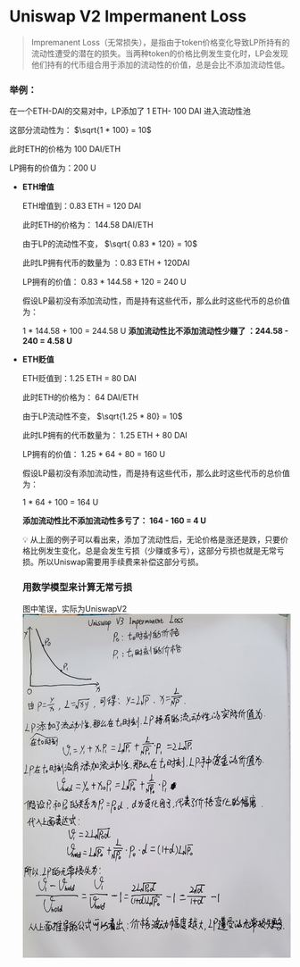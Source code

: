 # Uniswap V2 Impermanent Loss

> Impremanent Loss（无常损失），是指由于token价格变化导致LP所持有的流动性遭受的潜在的损失。当两种token的价格比例发生变化时，LP会发现他们持有的代币组合用于添加的流动性的价值，总是会比不添加流动性低。
> 

### 举例：

在一个ETH-DAI的交易对中，LP添加了 1 ETH- 100 DAI 进入流动性池

这部分流动性为：   $\sqrt{1 * 100} =  10$

此时ETH的价格为 100 DAI/ETH

LP拥有的价值为：200 U

- **ETH增值**
    
    ETH增值到：0.83 ETH = 120 DAI 
    
    此时ETH的价格为： 144.58 DAI/ETH
    
    由于LP的流动性不变，  $\sqrt{ 0.83 * 120} = 10$
    
    此时LP拥有代币的数量为 ：0.83 ETH + 120DAI
    
    LP拥有的价值： 0.83 * 144.58 + 120 = 240 U
    
    假设LP最初没有添加流动性，而是持有这些代币，那么此时这些代币的总价值为：
    
    1 * 144.58 + 100  = 244.58 U
    **添加流动性比不添加流动性少赚了 ：244.58 - 240 = 4.58 U**
    
- **ETH贬值**
    
    ETH贬值到：1.25 ETH = 80 DAI
    
    此时ETH的价格为： 64 DAI/ETH
    
    由于LP流动性不变，   $\sqrt{1.25 * 80} = 10$
    
    此时LP拥有的代币数量为： 1.25 ETH + 80 DAI
    
    LP拥有的价值： 1.25 * 64 + 80 = 160 U
    
    假设LP最初没有添加流动性，而是持有这些代币，那么此时这些代币的总价值为：
    
    1 * 64 + 100 = 164 U
    
    **添加流动性比不添加流动性多亏了： 164 - 160 = 4 U**
    
    <aside>
    💡 从上面的例子可以看出来，添加了流动性后，无论价格是涨还是跌，只要价格比例发生变化，总是会发生亏损（少赚或多亏），这部分亏损也就是无常亏损。所以Uniswap需要用手续费来补偿这部分亏损。
    
    </aside>
    
    ### 用数学模型来计算无常亏损
    图中笔误，实际为UniswapV2
    ![swap.png](images/UniswapV2-ImpermanentLoss.jpeg)